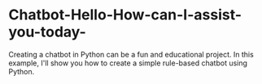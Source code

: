 # Chatbot-Hello-How-can-I-assist-you-today-
Creating a chatbot in Python can be a fun and educational project. In this example, I'll show you how to create a simple rule-based chatbot using Python. 
